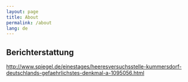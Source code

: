 ```yaml
---
layout: page
title: About
permalink: /about
lang: de
---
```



## Berichterstattung

http://www.spiegel.de/einestages/heeresversuchsstelle-kummersdorf-deutschlands-gefaehrlichstes-denkmal-a-1095056.html
